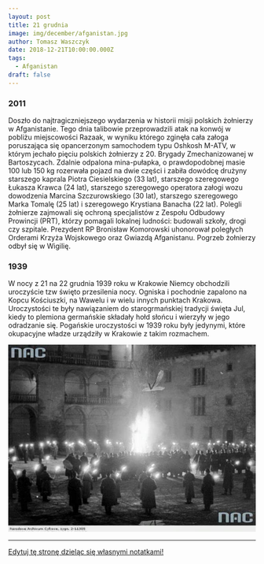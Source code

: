 ```yaml
---
layout: post
title: 21 grudnia
image: img/december/afganistan.jpg
author: Tomasz Waszczyk
date: 2018-12-21T10:00:00.000Z
tags:
  - Afganistan
draft: false
---
```


### 2011

Doszło do najtragiczniejszego wydarzenia w historii misji polskich żołnierzy w Afganistanie. Tego dnia talibowie przeprowadzili atak na konwój w pobliżu miejscowości Razaak, w wyniku którego zginęła cała załoga poruszająca się opancerzonym samochodem typu Oshkosh M-ATV, w którym jechało pięciu polskich żołnierzy z 20. Brygady Zmechanizowanej w Bartoszycach. Zdalnie odpalona mina-pułapka, o prawdopodobnej masie 100 lub 150 kg rozerwała pojazd na dwie części i zabiła dowódcę drużyny starszego kaprala Piotra Ciesielskiego (33 lat), starszego szeregowego Łukasza Krawca (24 lat), starszego szeregowego operatora załogi wozu dowodzenia Marcina Szczurowskiego (30 lat), starszego szeregowego Marka Tomalę (25 lat) i szeregowego Krystiana Banacha (22 lat). Polegli żołnierze zajmowali się ochroną specjalistów z Zespołu Odbudowy Prowincji (PRT), którzy pomagali lokalnej ludności: budowali szkoły, drogi czy szpitale. Prezydent RP Bronisław Komorowski uhonorował poległych Orderami Krzyża Wojskowego oraz Gwiazdą Afganistanu. Pogrzeb żołnierzy odbył się w Wigilię.

### 1939

W nocy z 21 na 22 grudnia 1939 roku w Krakowie Niemcy obchodzili uroczyście tzw święto przesilenia nocy.
Ogniska i pochodnie zapalono na Kopcu Kościuszki, na Wawelu i w wielu innych punktach Krakowa. Uroczystości te były nawiązaniem do starogrmańskiej tradycji święta Jul, kiedy to plemiona germańskie składały hołd słońcu i wierzyły w jego odradzanie się. Pogańskie uroczystości w 1939 roku były jedynymi, które okupacyjne władze urządziły w Krakowie z takim rozmachem.

<img src="./img/december/poganie.jpg"/><br>

---

<a href="https://github.com/TomaszWaszczyk/historia.waszczyk.com/edit/master/src/content/december-21.md" target="_blank">Edytuj tę stronę dzieląc się własnymi notatkami!</a>
